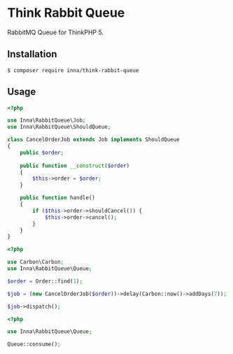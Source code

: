 # Think Rabbit Queue
RabbitMQ Queue for ThinkPHP 5.

## Installation
```shell
$ composer require inna/think-rabbit-queue
```

## Usage
```php
<?php

use Inna\RabbitQueue\Job;
use Inna\RabbitQueue\ShouldQueue;

class CancelOrderJob extends Job implements ShouldQueue
{
    public $order;
    
    public function __construct($order)
    {
        $this->order = $order;
    }

    public function handle() 
    {
        if ($this->order->shouldCancel()) {
            $this->order->cancel();
        }
    }
}
```

```php
<?php

use Carbon\Carbon;
use Inna\RabbitQueue\Queue;

$order = Order::find(1);

$job = (new CancelOrderJob($order))->delay(Carbon::now()->addDays(7));

$job->dispatch();
```

```php
<?php

use Inna\RabbitQueue\Queue;

Queue::consume();
```
